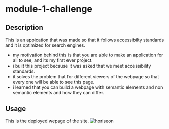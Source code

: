 # module-1-challenge

## Description 

This is an appication that was made so that it follows accessibilty standards and it is optimized for search engines. 


- my motivation behind this is that you are able to make an application for all to see, and its my first ever project. 
- i built this project because it was asked that we meet accessibility standards.
- it solves the problem that for different viewers of the webpage so that every one will be able to see this page.
- i learned that you can build a webpage with semantic elements and non semantic elements and how they can differ.

## Usage

This is the deployed wepage of the site.
![horiseon](https://user-images.githubusercontent.com/127724262/233523009-28592f2d-9318-4a31-9bae-7740a8636beb.png)
